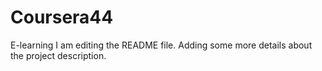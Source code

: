 # Coursera44
E-learning 
I am editing the README file. Adding some more details about the project description.
